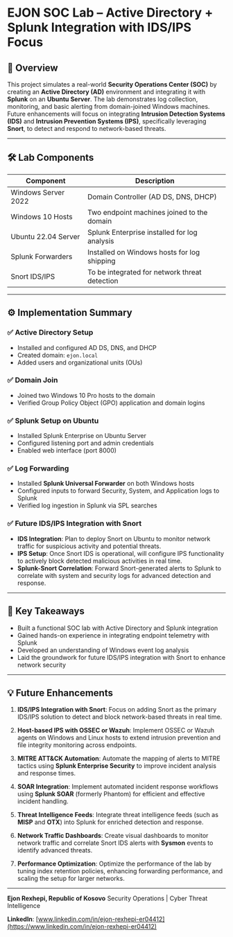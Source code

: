 
# EJON SOC Lab – Active Directory + Splunk Integration with IDS/IPS Focus

## 🧠 Overview

This project simulates a real-world **Security Operations Center (SOC)** by creating an **Active Directory (AD)** environment and integrating it with **Splunk** on an **Ubuntu Server**. The lab demonstrates log collection, monitoring, and basic alerting from domain-joined Windows machines. Future enhancements will focus on integrating **Intrusion Detection Systems (IDS)** and **Intrusion Prevention Systems (IPS)**, specifically leveraging **Snort**, to detect and respond to network-based threats.

---

## 🛠️ Lab Components

| Component           | Description                                   |
| ------------------- | --------------------------------------------- |
| Windows Server 2022 | Domain Controller (AD DS, DNS, DHCP)          |
| Windows 10 Hosts    | Two endpoint machines joined to the domain    |
| Ubuntu 22.04 Server | Splunk Enterprise installed for log analysis  |
| Splunk Forwarders   | Installed on Windows hosts for log shipping   |
| Snort IDS/IPS       | To be integrated for network threat detection |

---

## ⚙️ Implementation Summary

### ✅ Active Directory Setup

* Installed and configured AD DS, DNS, and DHCP
* Created domain: `ejon.local`
* Added users and organizational units (OUs)

### ✅ Domain Join

* Joined two Windows 10 Pro hosts to the domain
* Verified Group Policy Object (GPO) application and domain logins

### ✅ Splunk Setup on Ubuntu

* Installed Splunk Enterprise on Ubuntu Server
* Configured listening port and admin credentials
* Enabled web interface (port 8000)

### ✅ Log Forwarding

* Installed **Splunk Universal Forwarder** on both Windows hosts
* Configured inputs to forward Security, System, and Application logs to Splunk
* Verified log ingestion in Splunk via SPL searches

### ✅ Future IDS/IPS Integration with Snort

* **IDS Integration**: Plan to deploy Snort on Ubuntu to monitor network traffic for suspicious activity and potential threats.
* **IPS Setup**: Once Snort IDS is operational, will configure IPS functionality to actively block detected malicious activities in real time.
* **Splunk-Snort Correlation**: Forward Snort-generated alerts to Splunk to correlate with system and security logs for advanced detection and response.

---

## 🧠 Key Takeaways

* Built a functional SOC lab with Active Directory and Splunk integration
* Gained hands-on experience in integrating endpoint telemetry with Splunk
* Developed an understanding of Windows event log analysis
* Laid the groundwork for future IDS/IPS integration with Snort to enhance network security

---

## 💡 Future Enhancements

1. **IDS/IPS Integration with Snort**: Focus on adding Snort as the primary IDS/IPS solution to detect and block network-based threats in real time.

2. **Host-based IPS with OSSEC or Wazuh**: Implement OSSEC or Wazuh agents on Windows and Linux hosts to extend intrusion prevention and file integrity monitoring across endpoints.

3. **MITRE ATT\&CK Automation**: Automate the mapping of alerts to MITRE tactics using **Splunk Enterprise Security** to improve incident analysis and response times.

4. **SOAR Integration**: Implement automated incident response workflows using **Splunk SOAR** (formerly Phantom) for efficient and effective incident handling.

5. **Threat Intelligence Feeds**: Integrate threat intelligence feeds (such as **MISP** and **OTX**) into Splunk for enriched detection and response.

6. **Network Traffic Dashboards**: Create visual dashboards to monitor network traffic and correlate Snort IDS alerts with **Sysmon** events to identify advanced threats.

7. **Performance Optimization**: Optimize the performance of the lab by tuning index retention policies, enhancing forwarding performance, and scaling the setup for larger networks.

---

**Ejon Rexhepi, Republic of Kosovo**
Security Operations | Cyber Threat Intelligence

**LinkedIn**: [www.linkedin.com/in/ejon-rexhepi-er04412](https://www.linkedin.com/in/ejon-rexhepi-er04412)

